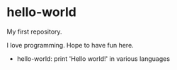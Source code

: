 # hello-world

My first repository.

I love programming. Hope to have fun here.

- hello-world: print 'Hello world!' in various languages
